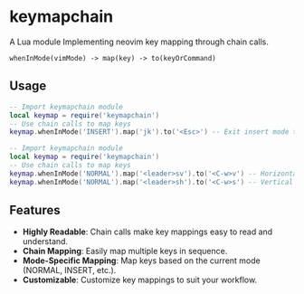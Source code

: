 # keymapchain
A Lua module Implementing neovim key mapping through chain calls.

```
whenInMode(vimMode) -> map(key) -> to(keyOrCommand)
```

## Usage

```Lua
-- Import keymapchain module
local keymap = require('keymapchain')
-- Use chain calls to map keys
keymap.whenInMode('INSERT').map('jk').to('<Esc>') -- Exit insert mode to normal mode
```

```Lua
-- Import keymapchain module
local keymap = require('keymapchain')
-- Use chain calls to map keys
keymap.whenInMode('NORMAL').map('<leader>sv').to('<C-w>v') -- Horizontal split window
keymap.whenInMode('NORMAL').map('<leader>sh').to('<C-w>s') -- Vertical split window
```

## Features

- **Highly Readable**: Chain calls make key mappings easy to read and understand.
- **Chain Mapping**: Easily map multiple keys in sequence.
- **Mode-Specific Mapping**: Map keys based on the current mode (NORMAL, INSERT, etc.).
- **Customizable**: Customize key mappings to suit your workflow.
